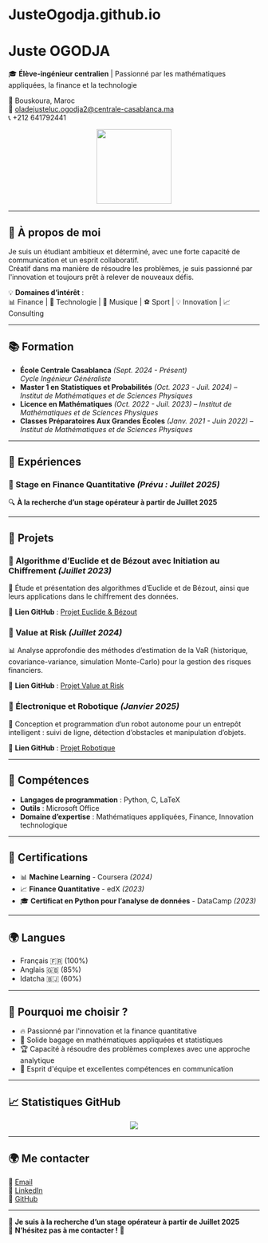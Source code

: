 # JusteOgodja.github.io   

# Juste OGODJA

🎓 **Élève-ingénieur centralien** | Passionné par les mathématiques appliquées, la finance et la technologie  

📍 Bouskoura, Maroc  
📧 [oladejusteluc.ogodja2@centrale-casablanca.ma](mailto:oladejusteluc.ogodja2@centrale-casablanca.ma)  
📞 +212 641792441  

<p align="center">
  <img src="https://github.com/ton-profil/image.png" width="150">
</p>

---

## 🎯 À propos de moi  

Je suis un étudiant ambitieux et déterminé, avec une forte capacité de communication et un esprit collaboratif.  
Créatif dans ma manière de résoudre les problèmes, je suis passionné par l'innovation et toujours prêt à relever de nouveaux défis.  

💡 **Domaines d’intérêt** :  
📊 Finance | 🤖 Technologie | 🎵 Musique | ⚽ Sport | 💡 Innovation | 📈 Consulting  

---

## 📚 Formation  

- **École Centrale Casablanca** *(Sept. 2024 - Présent)*  
  *Cycle Ingénieur Généraliste*  
- **Master 1 en Statistiques et Probabilités** *(Oct. 2023 - Juil. 2024)* – *Institut de Mathématiques et de Sciences Physiques*  
- **Licence en Mathématiques** *(Oct. 2022 - Juil. 2023)* – *Institut de Mathématiques et de Sciences Physiques*  
- **Classes Préparatoires Aux Grandes Écoles** *(Janv. 2021 - Juin 2022)* – *Institut de Mathématiques et de Sciences Physiques*  

---

## 💼 Expériences  

### 📌 Stage en Finance Quantitative *(Prévu : Juillet 2025)*  
🔍 **À la recherche d’un stage opérateur à partir de Juillet 2025**  

---

## 🚀 Projets  

### 📌 Algorithme d’Euclide et de Bézout avec Initiation au Chiffrement *(Juillet 2023)*  
📝 Étude et présentation des algorithmes d’Euclide et de Bézout, ainsi que leurs applications dans le chiffrement des données.  

🔗 **Lien GitHub** : [Projet Euclide & Bézout](https://github.com/ton-profil/euclide-bezout)  

### 📌 Value at Risk *(Juillet 2024)*  
📊 Analyse approfondie des méthodes d’estimation de la VaR (historique, covariance-variance, simulation Monte-Carlo) pour la gestion des risques financiers.  

🔗 **Lien GitHub** : [Projet Value at Risk](https://github.com/ton-profil/value-at-risk)  

### 📌 Électronique et Robotique *(Janvier 2025)*  
🤖 Conception et programmation d’un robot autonome pour un entrepôt intelligent : suivi de ligne, détection d’obstacles et manipulation d’objets.  

🔗 **Lien GitHub** : [Projet Robotique](https://github.com/ton-profil/robotique-warehouse)  

---

## 🔧 Compétences  

- **Langages de programmation** : Python, C, LaTeX  
- **Outils** : Microsoft Office  
- **Domaine d’expertise** : Mathématiques appliquées, Finance, Innovation technologique  

---

## 📜 Certifications  

- 📊 **Machine Learning** - Coursera *(2024)*  
- 📈 **Finance Quantitative** - edX *(2023)*  
- 🎓 **Certificat en Python pour l’analyse de données** - DataCamp *(2023)*  

---

## 🌍 Langues  

- Français 🇫🇷 (100%)  
- Anglais 🇬🇧 (85%)  
- Idatcha 🇧🇯 (60%)  

---

## 📢 Pourquoi me choisir ?  

- 🔥 Passionné par l'innovation et la finance quantitative  
- 🧠 Solide bagage en mathématiques appliquées et statistiques  
- 🏆 Capacité à résoudre des problèmes complexes avec une approche analytique  
- 💬 Esprit d'équipe et excellentes compétences en communication  

---

## 📈 Statistiques GitHub  

<p align="center">
  <img src="https://github-readme-stats.vercel.app/api?username=ton-profil&show_icons=true&theme=radical" />
</p>

---

## 🌍 Me contacter  

📧 [Email](mailto:oladejusteluc.ogodja2@centrale-casablanca.ma)  
💼 [LinkedIn](https://www.linkedin.com/in/ton-profil)  
📁 [GitHub](https://github.com/ton-profil)  

---

🔎 **Je suis à la recherche d’un stage opérateur à partir de Juillet 2025**  
📩 **N’hésitez pas à me contacter !** 🚀  
